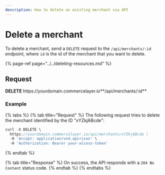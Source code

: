 ```yaml
---
description: How to delete an existing merchant via API
---
```


# Delete a merchant

To delete a merchant, send a `DELETE` request to the `/api/merchants/:id` endpoint, where `id` is the id of the merchant that you want to delete.

{% page-ref page="../../deleting-resources.md" %}

## Request

**DELETE** https://<i></i>yourdomain.commercelayer.io**/api/merchants/:id**

### Example

{% tabs %}
{% tab title="Request" %}
The following request tries to delete the merchant identified by the ID "xYZkjABcde":

```javascript
curl -X DELETE \
  https://yourdomain.commercelayer.io/api/merchants/xYZkjABcde \
  -H 'Accept: application/vnd.api+json' \
  -H 'Authorization: Bearer your-access-token'
```
{% endtab %}

{% tab title="Response" %}
On success, the API responds with a `204 No Content` status code.
{% endtab %}
{% endtabs %}

